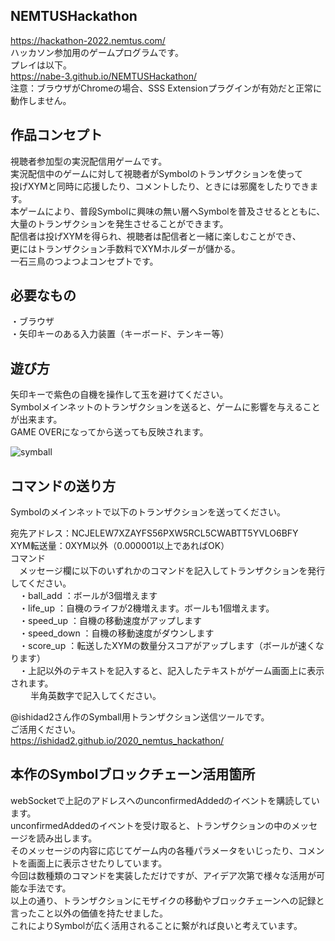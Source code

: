 ## NEMTUSHackathon
https://hackathon-2022.nemtus.com/  
ハッカソン参加用のゲームプログラムです。    
プレイは以下。  
https://nabe-3.github.io/NEMTUSHackathon/  
注意：ブラウザがChromeの場合、SSS Extensionプラグインが有効だと正常に動作しません。

## 作品コンセプト
視聴者参加型の実況配信用ゲームです。  
実況配信中のゲームに対して視聴者がSymbolのトランザクションを使って  
投げXYMと同時に応援したり、コメントしたり、ときには邪魔をしたりできます。  
本ゲームにより、普段Symbolに興味の無い層へSymbolを普及させるとともに、  
大量のトランザクションを発生させることができます。  
配信者は投げXYMを得られ、視聴者は配信者と一緒に楽しむことができ、  
更にはトランザクション手数料でXYMホルダーが儲かる。  
一石三鳥のつよつよコンセプトです。  

## 必要なもの
・ブラウザ  
・矢印キーのある入力装置（キーボード、テンキー等）  

## 遊び方
矢印キーで紫色の自機を操作して玉を避けてください。  
Symbolメインネットのトランザクションを送ると、ゲームに影響を与えることが出来ます。  
GAME OVERになってから送っても反映されます。  

![symball](https://user-images.githubusercontent.com/99067358/153734839-59b3af2a-ab94-44ec-b295-98307a0430b0.png)
## コマンドの送り方
Symbolのメインネットで以下のトランザクションを送ってください。  
  
宛先アドレス：NCJELEW7XZAYFS56PXW5RCL5CWABTT5YVLO6BFY  
XYM転送量：0XYM以外（0.000001以上であればOK）  
コマンド  
　メッセージ欄に以下のいずれかのコマンドを記入してトランザクションを発行してください。  
　・ball_add    ：ボールが3個増えます  
　・life_up    ：自機のライフが2機増えます。ボールも1個増えます。  
　・speed_up    ：自機の移動速度がアップします  
　・speed_down    ：自機の移動速度がダウンします  
　・score_up    ：転送したXYMの数量分スコアがアップします（ボールが速くなります）  
　・上記以外のテキストを記入すると、記入したテキストがゲーム画面上に表示されます。  
 　 　半角英数字で記入してください。  
  
@ishidad2さん作のSymball用トランザクション送信ツールです。  
ご活用ください。  
https://ishidad2.github.io/2020_nemtus_hackathon/  

## 本作のSymbolブロックチェーン活用箇所
webSocketで上記のアドレスへのunconfirmedAddedのイベントを購読しています。  
unconfirmedAddedのイベントを受け取ると、トランザクションの中のメッセージを読み出します。  
そのメッセージの内容に応じてゲーム内の各種パラメータをいじったり、コメントを画面上に表示させたりしています。  
今回は数種類のコマンドを実装しただけですが、アイデア次第で様々な活用が可能な手法です。  
以上の通り、トランザクションにモザイクの移動やブロックチェーンへの記録と言ったこと以外の価値を持たせました。  
これによりSymbolが広く活用されることに繋がれば良いと考えています。
